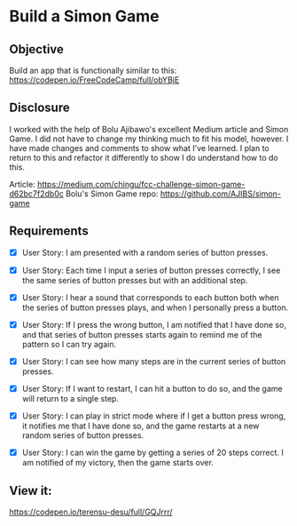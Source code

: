 # Build a Simon Game
## Objective
Build an app that is functionally similar to this: https://codepen.io/FreeCodeCamp/full/obYBjE

## Disclosure
I worked with the help of Bolu Ajibawo's excellent Medium article and Simon Game. I did not have to change my thinking much to fit his model, however.
I have made changes and comments to show what I've learned. I plan to return to this and refactor it differently to show I do understand how to do this.

Article: https://medium.com/chingu/fcc-challenge-simon-game-d62bc7f2db0c
Bolu's Simon Game repo: https://github.com/AJIBS/simon-game

## Requirements
- [x] User Story: I am presented with a random series of button presses.

- [x] User Story: Each time I input a series of button presses correctly, I see the same series of button presses but with an additional step.

- [x] User Story: I hear a sound that corresponds to each button both when the series of button presses plays, and when I personally press a button.

- [x] User Story: If I press the wrong button, I am notified that I have done so, and that series of button presses starts again to remind me of the pattern so I can try again.

- [x] User Story: I can see how many steps are in the current series of button presses.

- [x] User Story: If I want to restart, I can hit a button to do so, and the game will return to a single step.

- [x] User Story: I can play in strict mode where if I get a button press wrong, it notifies me that I have done so, and the game restarts at a new random series of button presses.

- [x] User Story: I can win the game by getting a series of 20 steps correct. I am notified of my victory, then the game starts over.

## View it:
https://codepen.io/terensu-desu/full/GQJrrr/